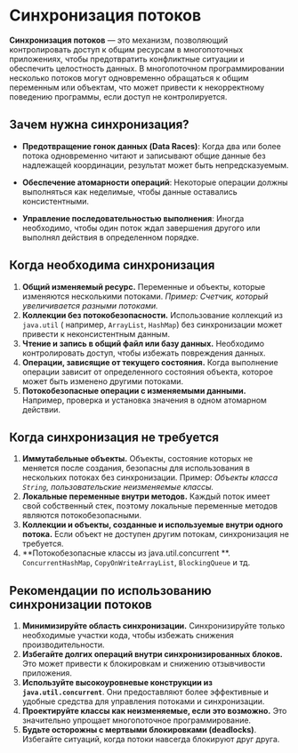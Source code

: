 # Синхронизация потоков

**Синхронизация потоков** — это механизм, позволяющий контролировать доступ к общим ресурсам в многопоточных
приложениях, чтобы предотвратить конфликтные ситуации и обеспечить целостность данных. В многопоточном программировании
несколько потоков могут одновременно обращаться к общим переменным или объектам, что может привести к некорректному
поведению программы, если доступ не контролируется.

## Зачем нужна синхронизация?

- **Предотвращение гонок данных (Data Races)**: Когда два или более потока одновременно читают и записывают общие данные
  без надлежащей координации, результат может быть непредсказуемым.

- **Обеспечение атомарности операций**: Некоторые операции должны выполняться как неделимые, чтобы данные оставались
  консистентными.

- **Управление последовательностью выполнения**: Иногда необходимо, чтобы один поток ждал завершения другого или
  выполнял действия в определенном порядке.

## Когда необходима синхронизация

1. **Общий изменяемый ресурс.** Переменные и объекты, которые изменяются несколькими потоками. _Пример: Счетчик, который
   увеличивается разными потоками._
2. **Коллекции без потокобезопасности.** Использование коллекций из ```java.util``` (
   например, ```ArrayList```, ```HashMap```) без синхронизации может привести к неконсистентным данным.
3. **Чтение и запись в общий файл или базу данных.** Необходимо контролировать доступ, чтобы избежать повреждения
   данных.
4. **Операции, зависящие от текущего состояния.** Когда выполнение операции зависит от определенного состояния объекта,
   которое может быть изменено другими потоками.
5. **Потокобезопасные операции с изменяемыми данными.** Например, проверка и установка значения в одном атомарном
   действии.

## Когда синхронизация не требуется

1. **Иммутабельные объекты.** Объекты, состояние которых не меняется после создания, безопасны для использования в
   нескольких потоках без синхронизации. Пример: _Объекты
   класса ```String```, пользовательские неизменяемые классы._
2. **Локальные переменные внутри методов.** Каждый поток имеет свой собственный стек, поэтому локальные переменные
   методов являются потокобезопасными.
3. **Коллекции и объекты, созданные и используемые внутри одного потока.** Если объект не доступен другим потокам,
   синхронизация не требуется.
4. **Потокобезопасные классы из java.util.concurrent
   **. ```ConcurrentHashMap```, ```CopyOnWriteArrayList```, ```BlockingQueue``` и тд.

## Рекомендации по использованию синхронизации потоков

1. **Минимизируйте область синхронизации.** Синхронизируйте только необходимые участки кода, чтобы избежать снижения
   производительности.
2. **Избегайте долгих операций внутри синхронизированных блоков.** Это может привести к блокировкам и снижению
   отзывчивости приложения.
3. **Используйте высокоуровневые конструкции из ```java.util.concurrent```**. Они предоставляют более эффективные и
   удобные средства для управления потоками и синхронизации.
4. **Проектируйте классы как неизменяемые, если это возможно.** Это значительно упрощает многопоточное программирование.
5. **Будьте осторожны с мертвыми блокировками (deadlocks)**. Избегайте ситуаций, когда потоки навсегда блокируют друг
   друга.